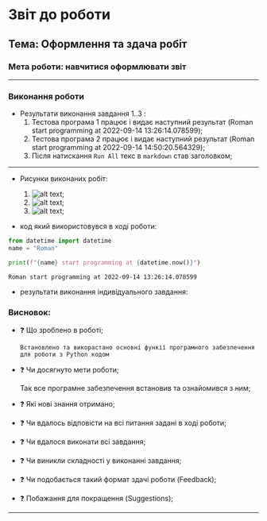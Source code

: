 # Звіт до роботи
## Тема: Оформлення та здача робіт
### Мета роботи: навчитися оформлювати звіт
---
### Виконання роботи
- Результати виконання завдання 1..3 :
    1. Тестова програма 1 працює і видає наступний результат (Roman start programming at 2022-09-14 13:26:14.078599);
    2. Тестова програма 2 працює і видає наступний результат (Roman start programming at 2022-09-14 14:50:20.564329);
    3. Після натискання ```Run All``` текс в ```markdown``` став заголовком;
---
- Рисунки виконаних робіт:

    1. ![alt text](https://raw.githubusercontent.com/RomanIT320/LB_kn320_oop/main/pictures/Test_program.png "test_program_1");
    1. ![alt text](https://raw.githubusercontent.com/RomanIT320/LB_kn320_oop/main/pictures/Test_program_2.png "test_program_2");
    1. ![alt text](https://raw.githubusercontent.com/RomanIT320/LB_kn320_oop/main/pictures/Test_progam_3.png "test_program_3");


- код який використовувся в ході роботи:
```python
from datetime import datetime
name = "Roman"

print(f"{name} start programming at {datetime.now()}")
```
```text
Roman start programming at 2022-09-14 13:26:14.078599
```

- результати виконання індивідуального завдання:

### Висновок: 
- :question: Що зроблено в роботі;

    ```Встановлено та викорастано основні функії програмного забезпечення для роботи з Python кодом```
- :question: Чи досягнуто мети роботи;

    Так все програмне забезпечення встановив та ознайомився з ним;
- :question: Які нові знання отримано;

- :question: Чи вдалось відповісти на всі питання задані в ході роботи;
- :question: Чи вдалося виконати всі завдання;
- :question: Чи виникли складності у виконанні завдання;
- :question: Чи подобається такий формат здачі роботи (Feedback);
- :question: Побажання для покращення (Suggestions);
---